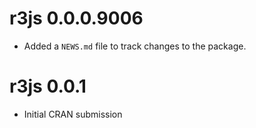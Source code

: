 # r3js 0.0.0.9006

* Added a `NEWS.md` file to track changes to the package.

# r3js 0.0.1

* Initial CRAN submission
